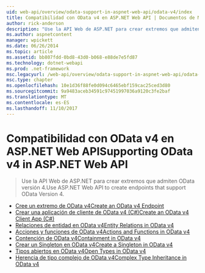 ```yaml
---
uid: web-api/overview/odata-support-in-aspnet-web-api/odata-v4/index
title: Compatibilidad con OData v4 en ASP.NET Web API | Documentos de Microsoft
author: rick-anderson
description: "Use la API Web de ASP.NET para crear extremos que admiten OData versión 4."
ms.author: aspnetcontent
manager: wpickett
ms.date: 06/26/2014
ms.topic: article
ms.assetid: bb807fdd-0bd8-43d0-b068-e88de7e5fd87
ms.technology: dotnet-webapi
ms.prod: .net-framework
msc.legacyurl: /web-api/overview/odata-support-in-aspnet-web-api/odata-v4
msc.type: chapter
ms.openlocfilehash: 10e1d36f88fe0d094c6465ebf159cac25ced3d80
ms.sourcegitcommit: 9a9483aceb34591c97451997036a9120c3fe2baf
ms.translationtype: MT
ms.contentlocale: es-ES
ms.lasthandoff: 11/10/2017
---
```

<a name="supporting-odata-v4-in-aspnet-web-api"></a><span data-ttu-id="1e0fe-103">Compatibilidad con OData v4 en ASP.NET Web API</span><span class="sxs-lookup"><span data-stu-id="1e0fe-103">Supporting OData v4 in ASP.NET Web API</span></span>
====================
> <span data-ttu-id="1e0fe-104">Use la API Web de ASP.NET para crear extremos que admiten OData versión 4.</span><span class="sxs-lookup"><span data-stu-id="1e0fe-104">Use ASP.NET Web API to create endpoints that support OData Version 4.</span></span>


- [<span data-ttu-id="1e0fe-105">Cree un extremo de OData v4</span><span class="sxs-lookup"><span data-stu-id="1e0fe-105">Create an OData v4 Endpoint</span></span>](create-an-odata-v4-endpoint.md)
- [<span data-ttu-id="1e0fe-106">Crear una aplicación de cliente de OData v4 (C#)</span><span class="sxs-lookup"><span data-stu-id="1e0fe-106">Create an OData v4 Client App (C#)</span></span>](create-an-odata-v4-client-app.md)
- [<span data-ttu-id="1e0fe-107">Relaciones de entidad en OData v4</span><span class="sxs-lookup"><span data-stu-id="1e0fe-107">Entity Relations in OData v4</span></span>](entity-relations-in-odata-v4.md)
- [<span data-ttu-id="1e0fe-108">Acciones y funciones de OData v4</span><span class="sxs-lookup"><span data-stu-id="1e0fe-108">Actions and Functions in OData v4</span></span>](odata-actions-and-functions.md)
- [<span data-ttu-id="1e0fe-109">Contención de OData v4</span><span class="sxs-lookup"><span data-stu-id="1e0fe-109">Containment in OData v4</span></span>](odata-containment-in-web-api-22.md)
- [<span data-ttu-id="1e0fe-110">Crear un Singleton en OData v4</span><span class="sxs-lookup"><span data-stu-id="1e0fe-110">Create a Singleton in OData v4</span></span>](using-a-singleton-in-an-odata-endpoint-in-web-api-22.md)
- [<span data-ttu-id="1e0fe-111">Tipos abiertos en OData v4</span><span class="sxs-lookup"><span data-stu-id="1e0fe-111">Open Types in OData v4</span></span>](use-open-types-in-odata-v4.md)
- [<span data-ttu-id="1e0fe-112">Herencia de tipo complejo de OData v4</span><span class="sxs-lookup"><span data-stu-id="1e0fe-112">Complex Type Inheritance in OData v4</span></span>](complex-type-inheritance-in-odata-v4.md)
